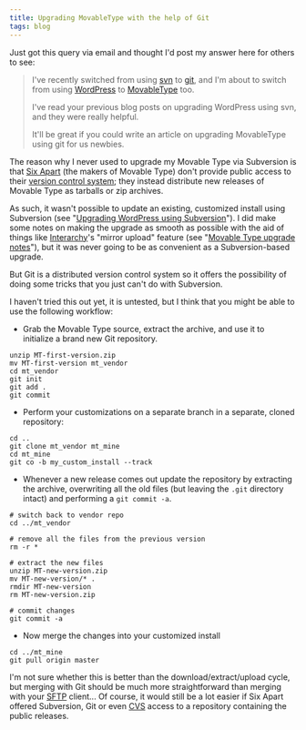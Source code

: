 ```yaml
---
title: Upgrading MovableType with the help of Git
tags: blog
---
```


Just got this query via email and thought I'd post my answer here for others to see:

> I've recently switched from using [svn](http://wincent.dev/wiki/svn) to [git](http://wincent.dev/wiki/git), and I'm about to switch from using [WordPress](http://wincent.dev/wiki/WordPress) to [MovableType](http://wincent.dev/wiki/MovableType) too.
>
> I've read your previous blog posts on upgrading WordPress using svn, and they were really helpful.
>
> It'll be great if you could write an article on upgrading MovableType using git for us newbies.

The reason why I never used to upgrade my Movable Type via Subversion is that [Six Apart](http://wincent.dev/wiki/Six%20Apart) (the makers of Movable Type) don't provide public access to their [version control system](http://wincent.dev/wiki/version%20control%20system); they instead distribute new releases of Movable Type as tarballs or zip archives.

As such, it wasn't possible to update an existing, customized install using Subversion (see "[Upgrading WordPress using Subversion](http://wincent.dev/wiki/Upgrading%20WordPress%20using%20Subversion)"). I did make some notes on making the upgrade as smooth as possible with the aid of things like [Interarchy](http://wincent.dev/wiki/Interarchy)'s "mirror upload" feature (see "[Movable Type upgrade notes](http://wincent.dev/wiki/Movable%20Type%20upgrade%20notes)"), but it was never going to be as convenient as a Subversion-based upgrade.

But Git is a distributed version control system so it offers the possibility of doing some tricks that you just can't do with Subversion.

I haven't tried this out yet, it is untested, but I think that you might be able to use the following workflow:

-   Grab the Movable Type source, extract the archive, and use it to initialize a brand new Git repository.

<!-- -->

    unzip MT-first-version.zip
    mv MT-first-version mt_vendor
    cd mt_vendor
    git init
    git add .
    git commit

-   Perform your customizations on a separate branch in a separate, cloned repository:

<!-- -->

    cd ..
    git clone mt_vendor mt_mine
    cd mt_mine
    git co -b my_custom_install --track

-   Whenever a new release comes out update the repository by extracting the archive, overwriting all the old files (but leaving the `.git` directory intact) and performing a `git commit -a`.

<!-- -->

    # switch back to vendor repo
    cd ../mt_vendor

    # remove all the files from the previous version
    rm -r *

    # extract the new files
    unzip MT-new-version.zip
    mv MT-new-version/* .
    rmdir MT-new-version
    rm MT-new-version.zip

    # commit changes
    git commit -a

-   Now merge the changes into your customized install

<!-- -->

    cd ../mt_mine
    git pull origin master

I'm not sure whether this is better than the download/extract/upload cycle, but merging with Git should be much more straightforward than merging with your [SFTP](http://wincent.dev/wiki/SFTP) client... Of course, it would still be a lot easier if Six Apart offered Subversion, Git or even [CVS](http://wincent.dev/wiki/CVS) access to a repository containing the public releases.
